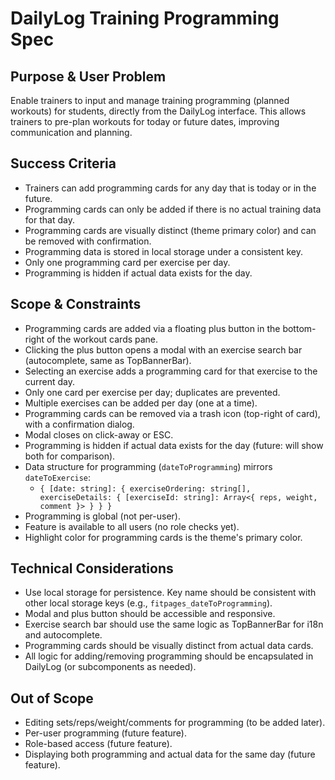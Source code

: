 # DailyLog Training Programming Spec

## Purpose & User Problem

Enable trainers to input and manage training programming (planned workouts) for students, directly from the DailyLog interface. This allows trainers to pre-plan workouts for today or future dates, improving communication and planning.

## Success Criteria

- Trainers can add programming cards for any day that is today or in the future.
- Programming cards can only be added if there is no actual training data for that day.
- Programming cards are visually distinct (theme primary color) and can be removed with confirmation.
- Programming data is stored in local storage under a consistent key.
- Only one programming card per exercise per day.
- Programming is hidden if actual data exists for the day.

## Scope & Constraints

- Programming cards are added via a floating plus button in the bottom-right of the workout cards pane.
- Clicking the plus button opens a modal with an exercise search bar (autocomplete, same as TopBannerBar).
- Selecting an exercise adds a programming card for that exercise to the current day.
- Only one card per exercise per day; duplicates are prevented.
- Multiple exercises can be added per day (one at a time).
- Programming cards can be removed via a trash icon (top-right of card), with a confirmation dialog.
- Modal closes on click-away or ESC.
- Programming is hidden if actual data exists for the day (future: will show both for comparison).
- Data structure for programming (`dateToProgramming`) mirrors `dateToExercise`:
  - `{ [date: string]: { exerciseOrdering: string[], exerciseDetails: { [exerciseId: string]: Array<{ reps, weight, comment }> } } }`
- Programming is global (not per-user).
- Feature is available to all users (no role checks yet).
- Highlight color for programming cards is the theme's primary color.

## Technical Considerations

- Use local storage for persistence. Key name should be consistent with other local storage keys (e.g., `fitpages_dateToProgramming`).
- Modal and plus button should be accessible and responsive.
- Exercise search bar should use the same logic as TopBannerBar for i18n and autocomplete.
- Programming cards should be visually distinct from actual data cards.
- All logic for adding/removing programming should be encapsulated in DailyLog (or subcomponents as needed).

## Out of Scope

- Editing sets/reps/weight/comments for programming (to be added later).
- Per-user programming (future feature).
- Role-based access (future feature).
- Displaying both programming and actual data for the same day (future feature).
